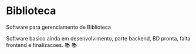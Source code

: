 # Biblioteca
Software para gerenciamento de Biblioteca

Software basico ainda em desenvolvimento, parte backend, BD pronta, falta frontend e finalizacoes. 📚 📚
